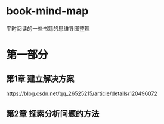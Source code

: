 # book-mind-map
平时阅读的一些书籍的思维导图整理

# 第一部分

## 第1章 建立解决方案  

https://blog.csdn.net/qq_26525215/article/details/120496072

## 第2章 探索分析问题的方法

